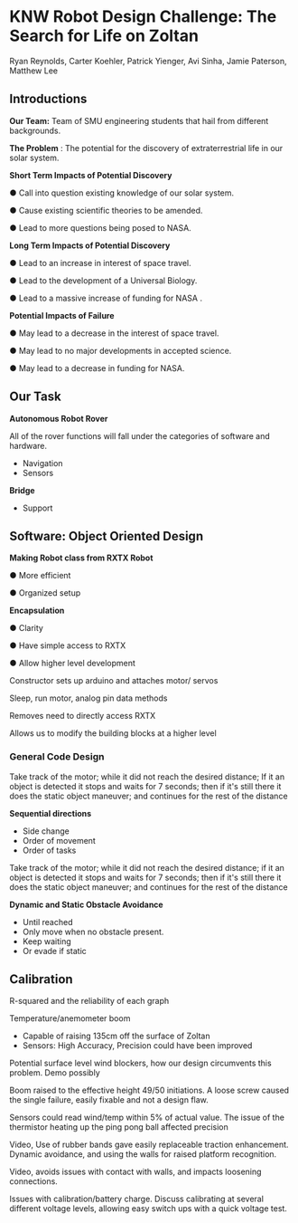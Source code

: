 # KNW Robot Design Challenge: The Search for Life on Zoltan

Ryan Reynolds, Carter Koehler, Patrick Yienger, Avi Sinha, Jamie Paterson, Matthew Lee

## Introductions

**Our Team:** Team of SMU engineering students that hail from different backgrounds.

**The Problem** : The potential for the discovery of extraterrestrial life in our solar system.

**Short Term Impacts of Potential Discovery**

●  Call into question existing knowledge of our solar system.

●  Cause existing scientific theories to be amended.

●  Lead to more questions being posed to NASA.

**Long Term Impacts of Potential Discovery**

●  Lead to an increase in interest of space travel.

●  Lead to the development of a Universal Biology.

●  Lead to a massive increase of funding for NASA .

**Potential Impacts of Failure**

●  May lead to a decrease in the interest of space travel.

●  May lead to no major developments in accepted science.

●  May lead to a decrease in funding for NASA.

## Our Task

**Autonomous Robot Rover**

All of the rover functions will fall under the categories of software and hardware.

- Navigation
- Sensors

**Bridge**

- Support

## Software: Object Oriented Design

**Making Robot class from RXTX Robot**

●  More efficient

●  Organized setup

**Encapsulation**

●  Clarity

●  Have simple access to RXTX

●  Allow higher level development

Constructor sets up arduino and attaches motor/ servos

Sleep, run motor, analog pin data methods

Removes need to directly access RXTX

Allows us to modify the building blocks at a higher level

### General Code Design

Take track of the motor; while it did not reach the desired distance; If it an object is detected it stops and waits for 7 seconds; then if it&#39;s still there it does the static object maneuver; and continues for the rest of the distance

**Sequential directions**

- Side change
- Order of movement
- Order of tasks

Take track of the motor; while it did not reach the desired distance; if it an object is detected it stops and waits for 7 seconds; then if it&#39;s still there it does the static object maneuver; and continues for the rest of the distance

**Dynamic and Static Obstacle Avoidance**

- Until reached
- Only move when no obstacle present.
- Keep waiting
- Or evade if static

## Calibration

R-squared and the reliability of each graph

Temperature/anemometer boom

- Capable of raising 135cm off the surface of Zoltan
- Sensors: High Accuracy, Precision could have been improved

Potential surface level wind blockers, how our design circumvents this problem. Demo possibly

Boom raised to the effective height 49/50 initiations. A loose screw caused the single failure, easily fixable and not a design flaw.

Sensors could read wind/temp within 5% of actual value. The issue of the thermistor heating up the ping pong ball affected precision

Video, Use of rubber bands gave easily replaceable traction enhancement. Dynamic avoidance, and using the walls for raised platform recognition.

Video, avoids issues with contact with walls, and impacts loosening connections.

Issues with calibration/battery charge. Discuss calibrating at several different voltage levels, allowing easy switch ups with a quick voltage test.
